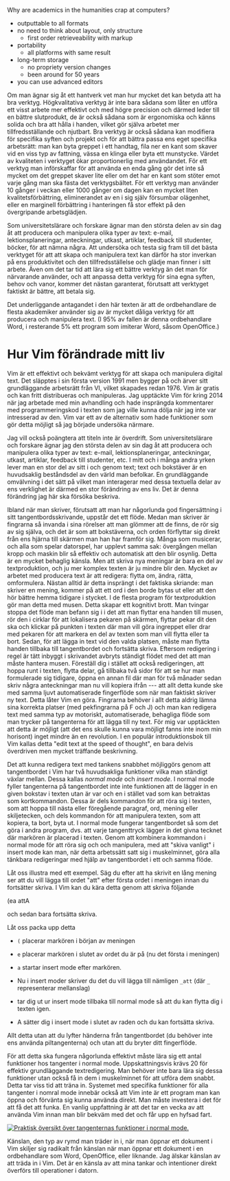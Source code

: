 
Why are academics in the humanities crap at computers?


- outputtable to all formats
- no need to think about layout, only structure
  - first order retrieveability with markup
- portability
  - all platforms with same result 
- long-term storage
  - no propriety version changes
  - been around for 50 years
- you can use advanced editors

Om man ägnar sig åt ett hantverk vet man hur mycket det kan betyda att ha bra verktyg. Högkvalitativa verktyg är inte bara sådana som låter en utföra ett visst arbete mer effektivt och med högre precision och därmed leder till en bättre slutprodukt, de är också sådana som är ergonomiska och känns solida och bra att hålla i handen, vilket gör själva arbetet mer tillfredsställande och njutbart. Bra verktyg är också sådana kan modifiera för specifika syften och projekt och för att bättra passa ens eget specifika arbetsrätt: man kan byta greppet i ett handtag, fila ner en kant som skaver vid en viss typ av fattning, vässa en klinga eller byta ett munstycke. Värdet av kvaliteten i verktyget ökar proportionerlig med användandet. För ett verktyg man införskaffar för att använda en enda gång gör det inte så mycket om det greppet skaver lite eller om det har en kant som stöter emot varje gång man ska fästa det verktygsbältet. För ett verktyg man använder 10 gånger i veckan eller 1000 gånger om dagen kan en mycket liten kvalitetsförbättring, eliminerandet av en i sig själv försumbar olägenhet, eller en marginell förbättring i hanteringen få stor effekt på den övergripande arbetsglädjen.

Som universitetslärare och forskare ägnar man den största delen av sin dag åt att producera och manipulera olika typer av text: e-mail, lektionsplaneringar, anteckningar, utkast, artiklar, feedback till studenter, böcker, för att nämna några. Att undersöka och testa sig fram till det bästa verktyget för att att skapa och manipulera text kan därför ha stor inverkan på ens produktivitet och den tillfredsställelse och glädje man finner i sitt arbete. Även om det tar tid att lära sig ett bättre verktyg än det man för närvarande använder, och att anpassa detta verktyg för sina egna syften, behov och vanor, kommer det nästan garanterat, förutsatt att verktyget faktiskt är bättre, att betala sig.

Det underliggande antagandet i den här texten är att de ordbehandlare de flesta akademiker använder sig av är mycket dåliga verktyg för att producera och manipulera text. (I 95% av fallen är denna ordbehandlare Word, i resterande 5% ett program som imiterar Word, såsom OpenOffice.)

# Hur Vim förändrade mitt liv

Vim är ett effektivt och bekvämt verktyg för att skapa och manipulera digital text. Det släpptes i sin första version 1991 men bygger på och ärver sitt grundläggande arbetsrätt från VI, vilket skapades redan 1976. Vim är gratis och kan fritt distribueras och manipuleras. Jag upptäckte Vim för kring 2014 när jag arbetade med min avhandling och hade insprängda kommentarer med programmeringskod i texten som jag ville kunna dölja när jag inte var intresserad av den. Vim var ett av de alternativ som hade funktioner som gör detta möjligt så jag började undersöka närmare.

Jag vill också poängtera att titeln inte är överdrift. Som universitetslärare och forskare ägnar jag den största delen av sin dag åt att producera och manipulera olika typer av text: e-mail, lektionsplaneringar, anteckningar, utkast, artiklar, feedback till studenter, etc. I mitt och i många andra yrken lever man en stor del av sitt i och genom text; text och bokstäver är en huvudsaklig beståndsdel av den värld man befolkar. En grundläggande omvälvning i det sätt på vilket man interagerar med dessa textuella delar av ens verklighet är därmed en stor förändring av ens liv. Det är denna förändring jag här ska försöka beskriva.

Ibland när man skriver, förutsatt att man har någorlunda god fingersättning i sitt tangentbordsskrivande, uppstår det ett flöde. Medan man skriver är fingrarna så invanda i sina rörelser att man glömmer att de finns, de rör sig av sig själva, och det är som att bokstäverna, och orden förflyttar sig direkt från ens hjärna till skärmen man han har framför sig. Många som musicerar, och alla som spelar datorspel, har upplevt samma sak: övergången mellan kropp och maskin blir så effektiv och automatisk att den blir osynlig. Detta är en mycket behaglig känsla. Men att skriva nya meningar är bara en del av textproduktion, och ju mer komplex texten är ju mindre blir den. Mycket av arbetet med producera text är att redigera: flytta om, ändra, rätta, omformulera. Nästan alltid är detta insprängt i det faktiska skriande: man skriver en mening, kommer på att ett ord i den borde bytas ut eller att den hör bättre hemma tidigare i stycket. I de flesta program för textproduktion gör man detta med musen. Detta skapar ett kognitivt brott. Man tvingar stoppa det flöde man befann sig i i det att man flyttar ena handen till musen, rör den i cirklar för att lokalisera pekaren på skärmen, flyttar pekar dit den ska och klickar på punkten i texten där man vill göra ingreppet eller drar med pekaren för att markera en del av texten som man vill flytta eller ta bort. Sedan, för att lägga in text vid den valda platsen, måste man flytta handen tillbaka till tangentbordet och fortsätta skriva. Eftersom redigering i regel är tätt inbyggt i skrivandet avbryts ständigt flödet med det att man måste hantera musen. Föreställ dig i stället att också redigeringen, att hoppa runt i texten, flytta delar, gå tillbaka två sidor för att se hur man formulerade sig tidigare, öppna en annan fil där man för två månader sedan skriv några anteckningar man nu vill kopiera ifrån --- att allt detta kunde ske med samma ljuvt automatiserade fingerflöde som när man faktiskt skriver ny text. Detta låter Vim en göra. Fingrarna behöver i allt detta aldrig lämna sina korrekta platser (med pekfingrarna på F och J) och man kan redigera text med samma typ av motoriskt, automatiserade, behagliga flöde som man trycker på tangenterna för att lägga till ny text. För mig var upptäckten att detta är möjligt (att det ens skulle kunna vara möjligt fanns inte inom min horisont) inget mindre än en revolution. I en populär introduktionsbok till Vim kallas detta "edit text at the speed of thought", en bara delvis överdriven men mycket träffande beskrivning.

Det att kunna redigera text med tankens snabbhet möjliggörs genom att tangentbordet i Vim har två huvudsakliga funktioner vilka man ständigt växlar mellan. Dessa kallas *normal mode* och *insert mode*. I normal mode fyller tangenterna på tangentbordet inte inte funktionen att de lägger in en given bokstav i texten utan är var och en i stället vad som kan betraktas som kortkommandon. Dessa är dels kommandon för att röra sig i texten, som att hoppa till nästa eller föregående paragraf, ord, mening eller skiljetecken, och dels kommandon för att manipulera texten, som att kopiera, ta bort, byta ut. I normal mode fungerar tangentbordet så som det göra i andra program, dvs. att varje tangenttryck lägger in det givna tecknet där markören är placerad i texten. Genom att kombinera kommandon i normal mode för att röra sig och och manipulera, med att "skiva vanligt" i insert mode kan man, när detta arbetssätt satt sig i muskelminnet, göra alla tänkbara redigeringar med hjälp av tangentbordet i ett och samma flöde.

Låt oss illustra med ett exempel. Säg du efter att ha skrivit en lång mening ser att du vill lägga till ordet "att" efter första ordet i meningen innan du fortsätter skriva. I Vim kan du kära detta genom att skriva följande

<kb>(ea att<ESC>A</kb>

och sedan bara fortsätta skriva.

Låt oss packa upp detta

- `(` placerar markören i början av meningen
- `e` placerar markören i slutet av ordet du är på (nu det första i meningen)
- `a` startar insert mode efter markören.

- Nu i insert moder skriver du det du vill lägga till nämligen `_att` (där `_` representerar mellanslag)

- <ESC> tar dig ut ur insert mode tillbaka till normal mode så att du kan flytta dig i texten igen.

- A sätter dig i insert mode i slutet av raden och du kan fortsätta skriva.

Allt detta utan att du lyfter händerna från tangentbordet (du behöver inte ens använda piltangenterna) och utan att du bryter ditt fingerflöde.

För att detta ska fungera någorlunda effektivt måste lära sig ett antal funktioner hos tangenter i normal mode. Uppskattningsvis krävs 20 för effektiv grundläggande textredigering. Man behöver inte bara lära sig dessa funktioner utan också få in dem i muskelminnet för att utföra dem snabbt. Detta tar viss tid att träna in. Systemet med specifika funktioner för alla tangenter i nomral mode innebär också att Vim inte är ett program man kan öppna och förvänta sig kunna använda direkt. Man måste investera i det för att få det att funka. En vanlig uppfattning är att det tar en vecka av att använda Vim innan man blir bekväm med det och får upp en hyfsad fart.

[![Praktisk översikt över tangenternas funktioner i *normal mode*.](http://www.viemu.com/vi-vim-cheat-sheet.gif)](http://www.viemu.com/a_vi_vim_graphical_cheat_sheet_tutorial.html)

Känslan, den typ av rymd man träder in i, när man öppnar ett dokument i Vim skiljer sig radikalt från känslan när man öppnar ett dokument i en ordbehandlare som Word, OpenOffice, eller liknande. Jag älskar känslan av att träda in i Vim. Det är en känsla av att mina tankar och intentioner direkt överförs till operationer i datorn.
